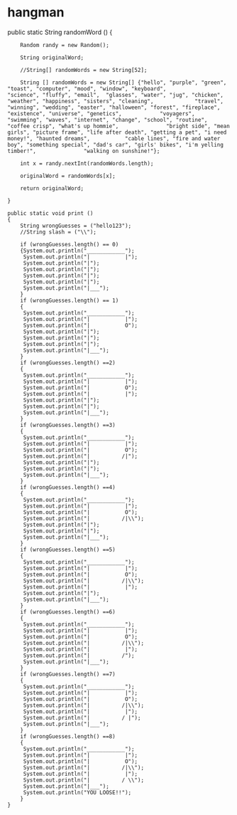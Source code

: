 # hangman

public static String randomWord ()
    {
       
        Random randy = new Random();
        
        String originalWord;

        //String[] randomWords = new String[52];
 
        String [] randomWords = new String[] {"hello", "purple", "green", "toast", "computer", "mood", "window", "keyboard",            "science", "fluffy", "email",  "glasses", "water", "jug", "chicken", "weather", "happiness", "sisters", "cleaning",             "travel", "winning", "wedding", "easter", "halloween", "forest", "fireplace", "existence", "universe", "genetics",            "voyagers", "swimming", "waves", "internet", "change", "school", "routine", "coffee crisp", "what's up hommie",               "bright side", "mean girls", "picture frame", "life after death", "getting a pet", "i need money!", "haunted dreams",           "cable lines", "fire and water boy", "something special", "dad's car", "girls' bikes", "i'm yelling timber!",               "walking on sunshine!"};
        
        int x = randy.nextInt(randomWords.length);
        
        originalWord = randomWords[x];
        
        return originalWord;
        
    }
    
    public static void print ()
    {
        String wrongGuesses = ("hello123");
        //String slash = ("\\");
        
        if (wrongGuesses.length() == 0)
        {System.out.println("____________");
         System.out.println("|           |"); 
         System.out.println("|");
         System.out.println("|");
         System.out.println("|");
         System.out.println("|");
         System.out.println("|___");
        }
        if (wrongGuesses.length() == 1)
        {
         System.out.println("____________");
         System.out.println("|           |"); 
         System.out.println("|           O");
         System.out.println("|");
         System.out.println("|");
         System.out.println("|");
         System.out.println("|___");
        }
        if (wrongGuesses.length() ==2)
        {
         System.out.println("____________");
         System.out.println("|           |"); 
         System.out.println("|           O");
         System.out.println("|           |");
         System.out.println("|");
         System.out.println("|");
         System.out.println("|___");
        }
        if (wrongGuesses.length() ==3)
        {
         System.out.println("____________");
         System.out.println("|           |"); 
         System.out.println("|           O");
         System.out.println("|          /|");
         System.out.println("|");
         System.out.println("|");
         System.out.println("|___");
        }
        if (wrongGuesses.length() ==4)
        {
         System.out.println("____________");
         System.out.println("|           |"); 
         System.out.println("|           O");
         System.out.println("|          /|\\");
         System.out.println("|");
         System.out.println("|");
         System.out.println("|___");
        }
        if (wrongGuesses.length() ==5)
        {
         System.out.println("____________");
         System.out.println("|           |"); 
         System.out.println("|           O");
         System.out.println("|          /|\\");
         System.out.println("|           |");
         System.out.println("|");
         System.out.println("|___");
        }
        if (wrongGuesses.length() ==6)
        {
         System.out.println("____________");
         System.out.println("|           |"); 
         System.out.println("|           O");
         System.out.println("|          /|\\");
         System.out.println("|           |");
         System.out.println("|          /");
         System.out.println("|___");
        }
        if (wrongGuesses.length() ==7)
        {
         System.out.println("____________");
         System.out.println("|           |"); 
         System.out.println("|           O");
         System.out.println("|          /|\\");
         System.out.println("|           |");
         System.out.println("|          / |");
         System.out.println("|___");
        }
        if (wrongGuesses.length() ==8)
        {
         System.out.println("____________");
         System.out.println("|           |"); 
         System.out.println("|           O");
         System.out.println("|          /|\\");
         System.out.println("|           |");
         System.out.println("|          / \\");
         System.out.println("|___");
         System.out.println("YOU LOOSE!!");
        }
    }
